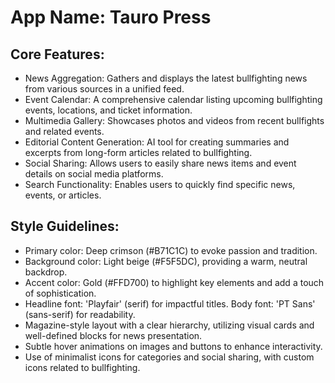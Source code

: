 # **App Name**: Tauro Press

## Core Features:

- News Aggregation: Gathers and displays the latest bullfighting news from various sources in a unified feed.
- Event Calendar: A comprehensive calendar listing upcoming bullfighting events, locations, and ticket information.
- Multimedia Gallery: Showcases photos and videos from recent bullfights and related events.
- Editorial Content Generation: AI tool for creating summaries and excerpts from long-form articles related to bullfighting.
- Social Sharing: Allows users to easily share news items and event details on social media platforms.
- Search Functionality: Enables users to quickly find specific news, events, or articles.

## Style Guidelines:

- Primary color: Deep crimson (#B71C1C) to evoke passion and tradition.
- Background color: Light beige (#F5F5DC), providing a warm, neutral backdrop.
- Accent color: Gold (#FFD700) to highlight key elements and add a touch of sophistication.
- Headline font: 'Playfair' (serif) for impactful titles. Body font: 'PT Sans' (sans-serif) for readability.
- Magazine-style layout with a clear hierarchy, utilizing visual cards and well-defined blocks for news presentation.
- Subtle hover animations on images and buttons to enhance interactivity.
- Use of minimalist icons for categories and social sharing, with custom icons related to bullfighting.

